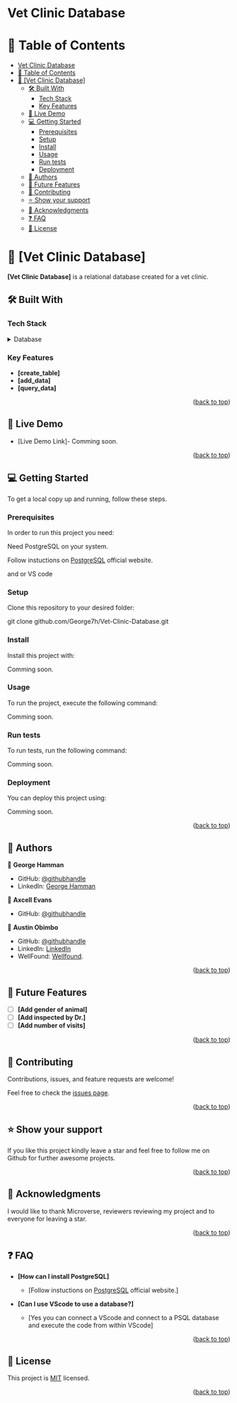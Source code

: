 # Vet Clinic Database

<a name="readme-top"></a>

# 📗 Table of Contents

- [Vet Clinic Database](#vet-clinic-database)
- [📗 Table of Contents](#-table-of-contents)
- [📖 \[Vet Clinic Database\] ](#-vet-clinic-database-)
  - [🛠 Built With ](#-built-with-)
    - [Tech Stack ](#tech-stack-)
    - [Key Features ](#key-features-)
  - [🚀 Live Demo ](#-live-demo-)
  - [💻 Getting Started ](#-getting-started-)
    - [Prerequisites](#prerequisites)
    - [Setup](#setup)
    - [Install](#install)
    - [Usage](#usage)
    - [Run tests](#run-tests)
    - [Deployment](#deployment)
  - [👥 Authors ](#-authors-)
  - [🔭 Future Features ](#-future-features-)
  - [🤝 Contributing ](#-contributing-)
  - [⭐️ Show your support ](#️-show-your-support-)
  - [🙏 Acknowledgments ](#-acknowledgments-)
  - [❓ FAQ ](#-faq-)
  - [📝 License ](#-license-)

# 📖 [Vet Clinic Database] <a name="about-project"></a>

**[Vet Clinic Database]** is a relational database created for a vet clinic.

## 🛠 Built With <a name="built-with"></a>

### Tech Stack <a name="tech-stack"></a>

<details>
<summary>Database</summary>
  <ul>
    <li><a href="https://www.postgresql.org/">PostgreSQL</a></li>
  </ul>
</details>


### Key Features <a name="key-features"></a>


- **[create_table]**
- **[add_data]**
- **[query_data]**

<p align="right">(<a href="#readme-top">back to top</a>)</p>


## 🚀 Live Demo <a name="live-demo"></a>

- [Live Demo Link]- Comming soon.

<p align="right">(<a href="#readme-top">back to top</a>)</p>


## 💻 Getting Started <a name="getting-started"></a>

To get a local copy up and running, follow these steps.

### Prerequisites

In order to run this project you need:

Need PostgreSQL on your system.

Follow instuctions on [PostgreSQL](https://www.postgresql.org/download/) official website.

and or VS code

### Setup

Clone this repository to your desired folder:

git clone github.com/George7h/Vet-Clinic-Database.git

### Install

Install this project with:

Comming soon.

### Usage

To run the project, execute the following command:

Comming soon.

### Run tests

To run tests, run the following command:

Comming soon.

### Deployment

You can deploy this project using:

Comming soon.

<p align="right">(<a href="#readme-top">back to top</a>)</p>


## 👥 Authors <a name="authors"></a>

👤 **George Hamman**

- GitHub: [@githubhandle](https://github.com/George7h)
- LinkedIn: <a href="https://www.linkedin.com/in/george-hamman-95b98224b/">George Hamman</a>

👤 **Axcell Evans**

- GitHub: [@githubhandle](https://github.com/axcell-0)

👤 **Austin Obimbo**

- GitHub: [@githubhandle](https://github.com/Obimbo07)
- LinkedIn: [LinkedIn](https://www.linkedin.com/in/austin-obimbo-9a613623a/)
- WellFound: [Wellfound](https://wellfound.com/austin-obimbo).

<p align="right">(<a href="#readme-top">back to top</a>)</p>


## 🔭 Future Features <a name="future-features"></a>

- [ ] **[Add gender of animal]**
- [ ] **[Add inspected by Dr.]**
- [ ] **[Add number of visits]**

<p align="right">(<a href="#readme-top">back to top</a>)</p>


## 🤝 Contributing <a name="contributing"></a>

Contributions, issues, and feature requests are welcome!

Feel free to check the [issues page](../../issues/).

<p align="right">(<a href="#readme-top">back to top</a>)</p>


## ⭐️ Show your support <a name="support"></a>

If you like this project kindly leave a star and feel free to follow me on Github for further awesome projects.

<p align="right">(<a href="#readme-top">back to top</a>)</p>


## 🙏 Acknowledgments <a name="acknowledgements"></a>

I would like to thank Microverse, reviewers reviewing my project and to everyone for leaving a star.

<p align="right">(<a href="#readme-top">back to top</a>)</p>

## ❓ FAQ <a name="faq"></a>

- **[How can I install PostgreSQL]**

  - [Follow instuctions on [PostgreSQL](https://www.postgresql.org/download/) official website.]

- **[Can I use VScode to use a database?]**

  - [Yes you can connect a VScode and connect to a PSQL database and execute the code from within VScode]

<p align="right">(<a href="#readme-top">back to top</a>)</p>


## 📝 License <a name="license"></a>

This project is [MIT](./LICENSE) licensed.

<p align="right">(<a href="#readme-top">back to top</a>)</p>
